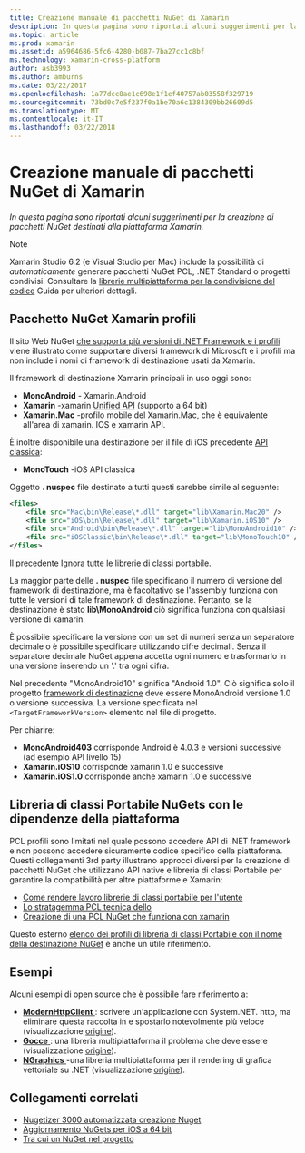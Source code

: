 ```yaml
---
title: Creazione manuale di pacchetti NuGet di Xamarin
description: In questa pagina sono riportati alcuni suggerimenti per la creazione di pacchetti NuGet destinati alla piattaforma Xamarin.
ms.topic: article
ms.prod: xamarin
ms.assetid: a5964686-5fc6-4280-b087-7ba27cc1c8bf
ms.technology: xamarin-cross-platform
author: asb3993
ms.author: amburns
ms.date: 03/22/2017
ms.openlocfilehash: 1a77dcc8ae1c698e1f1ef40757ab03558f329719
ms.sourcegitcommit: 73bd0c7e5f237f0a1be70a6c1384309bb26609d5
ms.translationtype: MT
ms.contentlocale: it-IT
ms.lasthandoff: 03/22/2018
---
```

# <a name="manually-creating-nuget-packages-for-xamarin"></a>Creazione manuale di pacchetti NuGet di Xamarin

_In questa pagina sono riportati alcuni suggerimenti per la creazione di pacchetti NuGet destinati alla piattaforma Xamarin._

> [!NOTE]
> Xamarin Studio 6.2 (e Visual Studio per Mac) include la possibilità di _automaticamente_ generare pacchetti NuGet PCL, .NET Standard o progetti condivisi. Consultare la [librerie multipiattaforma per la condivisione del codice](~/cross-platform/app-fundamentals/nuget-multiplatform-libraries/index.md) Guida per ulteriori dettagli.

## <a name="nuget-package-xamarin-profiles"></a>Pacchetto NuGet Xamarin profili

Il sito Web NuGet [che supporta più versioni di .NET Framework e i profili](https://docs.nuget.org/create/enforced-package-conventions) viene illustrato come supportare diversi framework di Microsoft e i profili ma non include i nomi di framework di destinazione usati da Xamarin.

Il framework di destinazione Xamarin principali in uso oggi sono:

* **MonoAndroid** - Xamarin.Android
* **Xamarin** -xamarin [Unified API](~/cross-platform/macios/unified/index.md) (supporto a 64 bit)
* **Xamarin.Mac** -profilo mobile del Xamarin.Mac, che è equivalente all'area di xamarin. IOS e xamarin API.

È inoltre disponibile una destinazione per il file di iOS precedente [API classica](~/cross-platform/macios/unified/index.md):

* **MonoTouch** -iOS API classica

Oggetto **. nuspec** file destinato a tutti questi sarebbe simile al seguente:

```xml
<files>
    <file src="Mac\bin\Release\*.dll" target="lib\Xamarin.Mac20" />
    <file src="iOS\bin\Release\*.dll" target="lib\Xamarin.iOS10" />
    <file src="Android\bin\Release\*.dll" target="lib\MonoAndroid10" />
    <file src="iOSClassic\bin\Release\*.dll" target="lib\MonoTouch10" />
</files>
```

Il precedente Ignora tutte le librerie di classi portabile.

La maggior parte delle **. nuspec** file specificano il numero di versione del framework di destinazione, ma è facoltativo se l'assembly funziona con tutte le versioni di tale framework di destinazione. Pertanto, se la destinazione è stato **lib\MonoAndroid** ciò significa funziona con qualsiasi versione di xamarin.

È possibile specificare la versione con un set di numeri senza un separatore decimale o è possibile specificare utilizzando cifre decimali. Senza il separatore decimale NuGet appena accetta ogni numero e trasformarlo in una versione inserendo un '.' tra ogni cifra.

Nel precedente "MonoAndroid10" significa "Android 1.0". Ciò significa solo il progetto [framework di destinazione](~/android/app-fundamentals/android-api-levels.md) deve essere MonoAndroid versione 1.0 o versione successiva. La versione specificata nel `<TargetFrameworkVersion>` elemento nel file di progetto.

Per chiarire:

- **MonoAndroid403** corrisponde Android è 4.0.3 e versioni successive (ad esempio API livello 15)
- **Xamarin.iOS10** corrisponde xamarin 1.0 e successive
- **Xamarin.iOS1.0** corrisponde anche xamarin 1.0 e successive


## <a name="pcl-nugets-with-platform-dependencies"></a>Libreria di classi Portabile NuGets con le dipendenze della piattaforma

PCL profili sono limitati nel quale possono accedere API di .NET framework e non possono accedere sicuramente codice specifico della piattaforma. Questi collegamenti 3rd party illustrano approcci diversi per la creazione di pacchetti NuGet che utilizzano API native e libreria di classi Portabile per garantire la compatibilità per altre piattaforme e Xamarin:

- [Come rendere lavoro librerie di classi portabile per l'utente](http://blogs.msdn.com/b/dsplaisted/archive/2012/08/27/how-to-make-portable-class-libraries-work-for-you.aspx)
- [Lo stratagemma PCL tecnica dello](http://log.paulbetts.org/the-bait-and-switch-pcl-trick/)
- [Creazione di una PCL NuGet che funziona con xamarin](http://www.jimbobbennett.io/creating-a-nuget-pcl-that-works-with-xamarin-ios/)

Questo esterno [elenco dei profili di libreria di classi Portabile con il nome della destinazione NuGet](http://embed.plnkr.co/03ck2dCtnJogBKHJ9EjY) è anche un utile riferimento.

## <a name="examples"></a>Esempi

Alcuni esempi di open source che è possibile fare riferimento a:

- [**ModernHttpClient** ](https://www.nuget.org/packages/modernhttpclient/) : scrivere un'applicazione con System.NET. http, ma eliminare questa raccolta in e spostarlo notevolmente più veloce (visualizzazione [origine](https://github.com/paulcbetts/ModernHttpClient)).
- [**Gocce** ](https://www.nuget.org/packages/Splat/) : una libreria multipiattaforma il problema che deve essere (visualizzazione [origine](https://github.com/paulcbetts/Splat)).
- [**NGraphics** ](https://www.nuget.org/packages/NGraphics/) -una libreria multipiattaforma per il rendering di grafica vettoriale su .NET (visualizzazione [origine](https://github.com/praeclarum/NGraphics/blob/master/NGraphics.nuspec)).


## <a name="related-links"></a>Collegamenti correlati

- [Nugetizer 3000 automatizzata creazione Nuget](~/cross-platform/app-fundamentals/nuget-multiplatform-libraries/index.md)
- [Aggiornamento NuGets per iOS a 64 bit](http://blog.xamarin.com/how-to-update-nuget-packages-for-64-bit/)
- [Tra cui un NuGet nel progetto](/visualstudio/mac/nuget-walkthrough/index.md)
